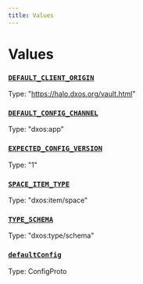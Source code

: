 ```yaml
---
title: Values
---
```

# Values 

### [`DEFAULT_CLIENT_ORIGIN`](https://github.com/dxos/dxos/blob/main/packages/sdk/client/src/packlets/client/config.ts#L10)
Type: "https://halo.dxos.org/vault.html"
### [`DEFAULT_CONFIG_CHANNEL`](https://github.com/dxos/dxos/blob/main/packages/sdk/client/src/packlets/client/config.ts#L7)
Type: "dxos:app"
### [`EXPECTED_CONFIG_VERSION`](https://github.com/dxos/dxos/blob/main/packages/sdk/client/src/packlets/client/config.ts#L12)
Type: "1"
### [`SPACE_ITEM_TYPE`](https://github.com/dxos/dxos/blob/main/packages/sdk/client/src/packlets/proxies/space-proxy.ts#L25)
Type: "dxos:item/space"
### [`TYPE_SCHEMA`]()
Type: "dxos:type/schema"
### [`defaultConfig`](https://github.com/dxos/dxos/blob/main/packages/sdk/client/src/packlets/client/config.ts#L14)
Type: ConfigProto
